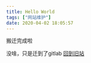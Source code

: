 ```yaml
---
title: Hello World
tags: ["网站维护"]
date: 2020-04-02 18:05:57
---
```


搬迁完成啦

<!-- more -->
没啥，只是迁到了gitlab
[回到旧站](https://copurxia.github.io/)


